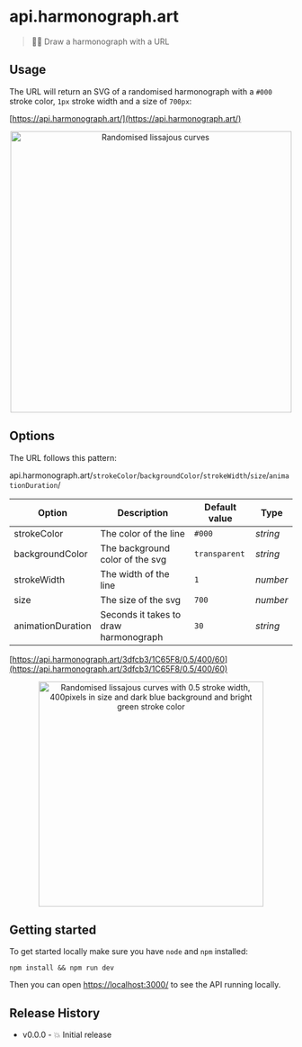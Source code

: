# api.harmonograph.art

> 👩‍🎨 Draw a harmonograph with a URL

## Usage

The URL will return an SVG of a randomised harmonograph with a `#000` stroke color, `1px` stroke width and a size of `700px`:

[https://api.harmonograph.art/](https://api.harmonograph.art/)

<p align="center">
	<img src="https://api.harmonograph.art/" alt="Randomised lissajous curves" width="500">
</p>


## Options

The URL follows this pattern:

api.harmonograph.art/`strokeColor`/`backgroundColor`/`strokeWidth`/`size`/`animationDuration`/

| Option | Description | Default value | Type |
| --- | --- | --- | --- |
| strokeColor | The color of the line | `#000` | _string_ |
| backgroundColor | The background color of the svg | `transparent` | _string_ |
| strokeWidth | The width of the line | `1` | _number_ |
| size | The size of the svg | `700` | _number_ |
| animationDuration | Seconds it takes to draw harmonograph | `30` | _string_ |

[https://api.harmonograph.art/3dfcb3/1C65F8/0.5/400/60](https://api.harmonograph.art/3dfcb3/1C65F8/0.5/400/60)

<p align="center">
	<img src="https://api.harmonograph.art/3dfcb3/1C65F8/0.5/400/60" width="400" alt="Randomised lissajous curves with 0.5 stroke width, 400pixels in size and dark blue background and bright green stroke color">
</p>



## Getting started

To get started locally make sure you have `node` and `npm` installed:

```
npm install && npm run dev
```

Then you can open [https://localhost:3000/](https://localhost:3000/) to see the API running locally.


## Release History

* v0.0.0 - 💥 Initial release
